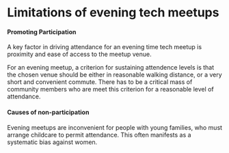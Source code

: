 Limitations of evening tech meetups
===============================================

#### Promoting Participation

A key factor in driving attendance for an evening time tech meetup is proximity and ease of access to the meetup venue.

For an evening meetup, a criterion for sustaining attendence levels is that the chosen venue should be either in reasonable walking distance, or 
a very short and convenient commute. There has to be a critical mass of community members who are meet this criterion for a reasonable 
level of attendance.

#### Causes of non-participation

Evening meetups are inconvenient for people with young families, who must arrange childcare to permit attendance. 
This often manifests as a systematic bias against women.

